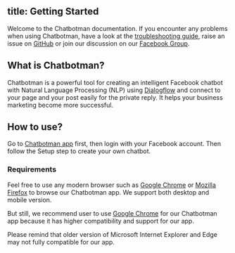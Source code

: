 title: Getting Started
---
Welcome to the Chatbotman documentation. If you encounter any problems when using Chatbotman, have a look at the  [troubleshooting guide](troubleshooting.html), raise an issue on [GitHub](https://github.com/chatbotman/chatbotman/issues) or join our discussion on our [Facebook Group](https://www.facebook.com/thechatbotman/).

## What is Chatbotman?

Chatbotman is a powerful tool for creating an intelligent Facebook chatbot with Natural Language Processing (NLP) using [Dialogflow](https://www.dialogflow.com) and connect to your page and your post easily for the private reply. It helps your business marketing become more successful.

## How to use?

Go to [Chatbotman app](https://app.chatbotman.com/) first, then login with your Facebook account. Then follow the Setup step to create your own chatbot.

### Requirements

Feel free to use any modern browser such as [Google Chrome](https://www.google.com/chrome/) or [Mozilla Firefox](https://www.mozilla.org/firefox/) to browse our Chatbotman app. We support  both desktop and mobile version.

But still, we recommend user to use [Google Chrome](https://www.google.com/chrome/) for our Chatbotman app because it has higher compatibility and support for our app.

Please remind that older version of Microsoft Internet Explorer and Edge may not fully compatible for our app.